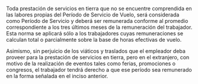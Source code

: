 Toda prestación de servicios en tierra que no se encuentre comprendida en las labores propias del Período de Servicio de Vuelo, será considerada como Período de Servicio y deberá ser remunerada conforme al promedio correspondiente a los tres últimos meses de la remuneración del trabajador. Esta norma se aplicará sólo a los trabajadores cuyas remuneraciones se calculan total o parcialmente sobre la base de horas efectivas de vuelo.

Asimismo, sin perjuicio de los viáticos y traslados que el empleador deba proveer para la prestación de servicios en tierra, pero en el extranjero, con motivo de la realización de eventos tales como ferias, promociones o congresos, el trabajador tendrá derecho a que ese período sea remunerado en la forma señalada en el inciso anterior.